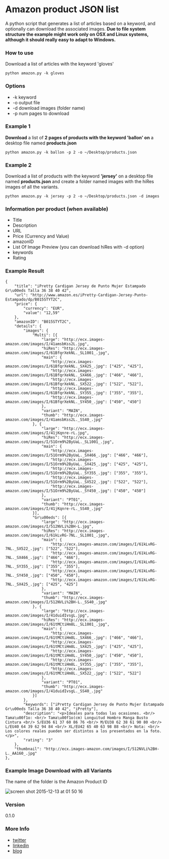 # Amazon product JSON list 

A python script that generates a list of articles based on a keyword, and optionally can download the associated images. **Due to file system structure the example might work only on OSX and Linux systems, although it should really easy to adapt to Windows.**

### How to use

Download a list of articles with the keyword 'gloves'
```
python amazon.py -k gloves
```

### Options

* -k keyword
* -o output file
* -d download images (folder name)
* -p num pages to download

### Example 1

**Download** a list of **2 pages of products with the keyword 'ballon' on** a desktop file named **products.json**
```
python amazon.py -k ballon -p 2 -o ~/Desktop/products.json
```

### Example 2

Download a list of products with the keyword **'jersey'** on a desktop file named **products.json** and create a folder named images with the hiRes images of all the variants.
```
python amazon.py -k jersey -p 2 -o ~/Desktop/products.json -d images
```

### Information per product (when available)

* Title 
* Description
* URL
* Price (Currency and Value)
* amazonID
* List Of Image Preview (you can download hiRes with -d option)
* keywords 
* Rating

### Example Result

```
{
    "title": "iPretty Cardigan Jersey de Punto Mujer Estampado Gr\u00eds Talla 36 38 40 42",
    "url": "http://www.amazon.es/iPretty-Cardigan-Jersey-Punto-Estampado/dp/B015STYT2C",
    "price": {
        "currency": "EUR",
        "value": "12,59"
    },
    "amazonID": "B015STYT2C",
    "details": {
        "images": {
            "Multi": [{
                "large": "http://ecx.images-amazon.com/images/I/41amsbKss2L.jpg",
                "hiRes": "http://ecx.images-amazon.com/images/I/61BfqrXekNL._SL1001_.jpg",
                "main": {
                    "http://ecx.images-amazon.com/images/I/61BfqrXekNL._SX425_.jpg": ["425", "425"],
                    "http://ecx.images-amazon.com/images/I/61BfqrXekNL._SX466_.jpg": ["466", "466"],
                    "http://ecx.images-amazon.com/images/I/61BfqrXekNL._SX522_.jpg": ["522", "522"],
                    "http://ecx.images-amazon.com/images/I/61BfqrXekNL._SY355_.jpg": ["355", "355"],
                    "http://ecx.images-amazon.com/images/I/61BfqrXekNL._SY450_.jpg": ["450", "450"]
                },
                "variant": "MAIN",
                "thumb": "http://ecx.images-amazon.com/images/I/41amsbKss2L._SS40_.jpg"
            }, {
                "large": "http://ecx.images-amazon.com/images/I/41jKqnre-rL.jpg",
                "hiRes": "http://ecx.images-amazon.com/images/I/51Orm9%2ByUaL._SL1001_.jpg",
                "main": {
                    "http://ecx.images-amazon.com/images/I/51Orm9%2ByUaL._SX466_.jpg": ["466", "466"],
                    "http://ecx.images-amazon.com/images/I/51Orm9%2ByUaL._SX425_.jpg": ["425", "425"],
                    "http://ecx.images-amazon.com/images/I/51Orm9%2ByUaL._SY355_.jpg": ["355", "355"],
                    "http://ecx.images-amazon.com/images/I/51Orm9%2ByUaL._SX522_.jpg": ["522", "522"],
                    "http://ecx.images-amazon.com/images/I/51Orm9%2ByUaL._SY450_.jpg": ["450", "450"]
                },
                "variant": "PT01",
                "thumb": "http://ecx.images-amazon.com/images/I/41jKqnre-rL._SS40_.jpg"
            }],
            "Gr\u00eds": [{
                "large": "http://ecx.images-amazon.com/images/I/512NVLi%2BH-L.jpg",
                "hiRes": "http://ecx.images-amazon.com/images/I/61kLvRG-7NL._SL1001_.jpg",
                "main": {
                    "http://ecx.images-amazon.com/images/I/61kLvRG-7NL._SX522_.jpg": ["522", "522"],
                    "http://ecx.images-amazon.com/images/I/61kLvRG-7NL._SX466_.jpg": ["466", "466"],
                    "http://ecx.images-amazon.com/images/I/61kLvRG-7NL._SY355_.jpg": ["355", "355"],
                    "http://ecx.images-amazon.com/images/I/61kLvRG-7NL._SY450_.jpg": ["450", "450"],
                    "http://ecx.images-amazon.com/images/I/61kLvRG-7NL._SX425_.jpg": ["425", "425"]
                },
                "variant": "MAIN",
                "thumb": "http://ecx.images-amazon.com/images/I/512NVLi%2BH-L._SS40_.jpg"
            }, {
                "large": "http://ecx.images-amazon.com/images/I/41duidIvsgL.jpg",
                "hiRes": "http://ecx.images-amazon.com/images/I/61tMCtiHm8L._SL1001_.jpg",
                "main": {
                    "http://ecx.images-amazon.com/images/I/61tMCtiHm8L._SX466_.jpg": ["466", "466"],
                    "http://ecx.images-amazon.com/images/I/61tMCtiHm8L._SX425_.jpg": ["425", "425"],
                    "http://ecx.images-amazon.com/images/I/61tMCtiHm8L._SY450_.jpg": ["450", "450"],
                    "http://ecx.images-amazon.com/images/I/61tMCtiHm8L._SY355_.jpg": ["355", "355"],
                    "http://ecx.images-amazon.com/images/I/61tMCtiHm8L._SX522_.jpg": ["522", "522"]
                },
                "variant": "PT01",
                "thumb": "http://ecx.images-amazon.com/images/I/41duidIvsgL._SS40_.jpg"
            }]
        },
        "keywords": ["iPretty Cardigan Jersey de Punto Mujer Estampado Gr\u00eds Talla 36 38 40 42", "iPretty"],
        "description": "<p>Ideales para todas las ocasiones. <br/> Tama\u00f1o: <br/> Tama\u00f1o(cm) Longuitud Hombro Manga Busto Cintura <br/> S/EU36 61 37 60 86 76 <br/> M/EU38 62 38 61 90 80 <br/> L/EU40 64 39 62 94 84 <br/> XL/EU42 65 40 63 98 88 <br/> Nota: <br/> Los colores reales pueden ser distintos a los presentados en la foto.    </p>",
        "rating": "3"
    },
    "thumbnail": "http://ecx.images-amazon.com/images/I/512NVLi%2BH-L._AA160_.jpg"
},
```

### Example Image Download with all Variants

The name of the folder is the Amazon Product ID

![screen shot 2015-12-13 at 01 50 16](https://cloud.githubusercontent.com/assets/1476272/11764723/ed7a1712-a13b-11e5-9f95-ef09d69a7062.png)

### Version
0.1.0

### More Info
* [twitter](https://twitter.com/xaviercolomer)
* [linkedin](https://es.linkedin.com/in/xaviercolomer)
* [blog](http://xavicolomer.com)
